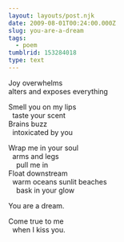 ```yaml
---
layout: layouts/post.njk
date: 2009-08-01T00:24:00.000Z
slug: you-are-a-dream
tags:
  - poem
tumblrid: 153284018
type: text
---
```

<p>Joy overwhelms<br/>
alters and exposes everything</p>

<p>Smell you on my lips<br/>
  taste your scent<br/>
Brains buzz<br/>
  intoxicated by you</p>

<p>Wrap me in your soul<br/>
  arms and legs<br/>
    pull me in<br/>
Float downstream<br/>
  warm oceans sunlit beaches<br/>
    bask in your glow</p>

<p>You are a dream.</p>

<p>Come true to me<br/>
  when I kiss you.</p>
